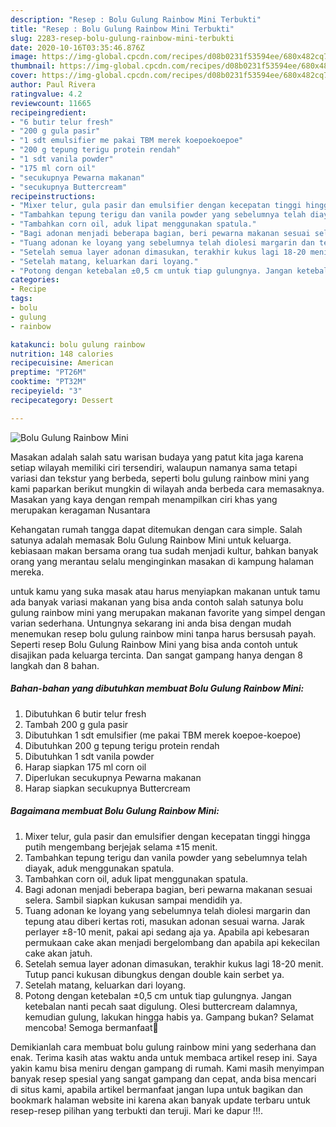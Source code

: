 ```yaml
---
description: "Resep : Bolu Gulung Rainbow Mini Terbukti"
title: "Resep : Bolu Gulung Rainbow Mini Terbukti"
slug: 2283-resep-bolu-gulung-rainbow-mini-terbukti
date: 2020-10-16T03:35:46.876Z
image: https://img-global.cpcdn.com/recipes/d08b0231f53594ee/680x482cq70/bolu-gulung-rainbow-mini-foto-resep-utama.jpg
thumbnail: https://img-global.cpcdn.com/recipes/d08b0231f53594ee/680x482cq70/bolu-gulung-rainbow-mini-foto-resep-utama.jpg
cover: https://img-global.cpcdn.com/recipes/d08b0231f53594ee/680x482cq70/bolu-gulung-rainbow-mini-foto-resep-utama.jpg
author: Paul Rivera
ratingvalue: 4.2
reviewcount: 11665
recipeingredient:
- "6 butir telur fresh"
- "200 g gula pasir"
- "1 sdt emulsifier me pakai TBM merek koepoekoepoe"
- "200 g tepung terigu protein rendah"
- "1 sdt vanila powder"
- "175 ml corn oil"
- "secukupnya Pewarna makanan"
- "secukupnya Buttercream"
recipeinstructions:
- "Mixer telur, gula pasir dan emulsifier dengan kecepatan tinggi hingga putih mengembang berjejak selama ±15 menit."
- "Tambahkan tepung terigu dan vanila powder yang sebelumnya telah diayak, aduk menggunakan spatula."
- "Tambahkan corn oil, aduk lipat menggunakan spatula."
- "Bagi adonan menjadi beberapa bagian, beri pewarna makanan sesuai selera. Sambil siapkan kukusan sampai mendidih ya."
- "Tuang adonan ke loyang yang sebelumnya telah diolesi margarin dan tepung atau diberi kertas roti, masukan adonan sesuai warna. Jarak perlayer ±8-10 menit, pakai api sedang aja ya. Apabila api kebesaran permukaan cake akan menjadi bergelombang dan apabila api kekecilan cake akan jatuh."
- "Setelah semua layer adonan dimasukan, terakhir kukus lagi 18-20 menit. Tutup panci kukusan dibungkus dengan double kain serbet ya."
- "Setelah matang, keluarkan dari loyang."
- "Potong dengan ketebalan ±0,5 cm untuk tiap gulungnya. Jangan ketebalan nanti pecah saat digulung. Olesi buttercream dalamnya, kemudian gulung, lakukan hingga habis ya. Gampang bukan? Selamat mencoba! Semoga bermanfaat💙"
categories:
- Recipe
tags:
- bolu
- gulung
- rainbow

katakunci: bolu gulung rainbow 
nutrition: 148 calories
recipecuisine: American
preptime: "PT26M"
cooktime: "PT32M"
recipeyield: "3"
recipecategory: Dessert

---
```



![Bolu Gulung Rainbow Mini](https://img-global.cpcdn.com/recipes/d08b0231f53594ee/680x482cq70/bolu-gulung-rainbow-mini-foto-resep-utama.jpg)

Masakan adalah salah satu warisan budaya yang patut kita jaga karena setiap wilayah memiliki ciri tersendiri, walaupun namanya sama tetapi variasi dan tekstur yang berbeda, seperti bolu gulung rainbow mini yang kami paparkan berikut mungkin di wilayah anda berbeda cara memasaknya. Masakan yang kaya dengan rempah menampilkan ciri khas yang merupakan keragaman Nusantara



Kehangatan rumah tangga dapat ditemukan dengan cara simple. Salah satunya adalah memasak Bolu Gulung Rainbow Mini untuk keluarga. kebiasaan makan bersama orang tua sudah menjadi kultur, bahkan banyak orang yang merantau selalu menginginkan masakan di kampung halaman mereka.

untuk kamu yang suka masak atau harus menyiapkan makanan untuk tamu ada banyak variasi makanan yang bisa anda contoh salah satunya bolu gulung rainbow mini yang merupakan makanan favorite yang simpel dengan varian sederhana. Untungnya sekarang ini anda bisa dengan mudah menemukan resep bolu gulung rainbow mini tanpa harus bersusah payah.
Seperti resep Bolu Gulung Rainbow Mini yang bisa anda contoh untuk disajikan pada keluarga tercinta. Dan sangat gampang hanya dengan 8 langkah dan 8 bahan.


<!--inarticleads1-->

##### Bahan-bahan yang dibutuhkan membuat Bolu Gulung Rainbow Mini:

1. Dibutuhkan 6 butir telur fresh
1. Tambah 200 g gula pasir
1. Dibutuhkan 1 sdt emulsifier (me pakai TBM merek koepoe-koepoe)
1. Dibutuhkan 200 g tepung terigu protein rendah
1. Dibutuhkan 1 sdt vanila powder
1. Harap siapkan 175 ml corn oil
1. Diperlukan secukupnya Pewarna makanan
1. Harap siapkan secukupnya Buttercream




<!--inarticleads2-->

##### Bagaimana membuat  Bolu Gulung Rainbow Mini:

1. Mixer telur, gula pasir dan emulsifier dengan kecepatan tinggi hingga putih mengembang berjejak selama ±15 menit.
1. Tambahkan tepung terigu dan vanila powder yang sebelumnya telah diayak, aduk menggunakan spatula.
1. Tambahkan corn oil, aduk lipat menggunakan spatula.
1. Bagi adonan menjadi beberapa bagian, beri pewarna makanan sesuai selera. Sambil siapkan kukusan sampai mendidih ya.
1. Tuang adonan ke loyang yang sebelumnya telah diolesi margarin dan tepung atau diberi kertas roti, masukan adonan sesuai warna. Jarak perlayer ±8-10 menit, pakai api sedang aja ya. Apabila api kebesaran permukaan cake akan menjadi bergelombang dan apabila api kekecilan cake akan jatuh.
1. Setelah semua layer adonan dimasukan, terakhir kukus lagi 18-20 menit. Tutup panci kukusan dibungkus dengan double kain serbet ya.
1. Setelah matang, keluarkan dari loyang.
1. Potong dengan ketebalan ±0,5 cm untuk tiap gulungnya. Jangan ketebalan nanti pecah saat digulung. Olesi buttercream dalamnya, kemudian gulung, lakukan hingga habis ya. Gampang bukan? Selamat mencoba! Semoga bermanfaat💙




Demikianlah cara membuat bolu gulung rainbow mini yang sederhana dan enak. Terima kasih atas waktu anda untuk membaca artikel resep ini. Saya yakin kamu bisa meniru dengan gampang di rumah. Kami masih menyimpan banyak resep spesial yang sangat gampang dan cepat, anda bisa mencari di situs kami, apabila artikel bermanfaat jangan lupa untuk bagikan dan bookmark halaman website ini karena akan banyak update terbaru untuk resep-resep pilihan yang terbukti dan teruji. Mari ke dapur !!!. 
